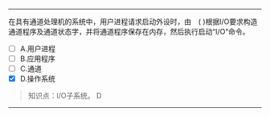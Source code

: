 ---
在具有通道处理机的系统中，用户进程请求启动外设时，由　( )根据I/O要求构造通道程序及通道状态字，并将通道程序保存在内存，然后执行启动“I/O”命令。
- [ ] A.用户进程 
- [ ] B.应用程序 
- [ ] C.通道 
- [x] D.操作系统

> 知识点：I/O子系统。
> D

---